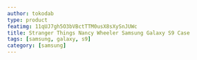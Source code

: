 ```yaml
---
author: tokodab
type: product
featimg: 11qUJ7gh5O3bVBctTTM0usX8sXySnJUWc
title: Stranger Things Nancy Wheeler Samsung Galaxy S9 Case
tags: [samsung, galaxy, s9]
category: [samsung]
---
```

